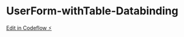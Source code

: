 # UserForm-withTable-Databinding

[Edit in Codeflow ⚡️](https://stackblitz.com/~/github.com/priyankapatil94/UserForm-withTable-Databinding)
